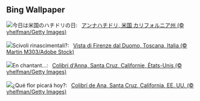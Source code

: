 ## Bing Wallpaper
![](https://www.bing.com/th?id=OHR.SantaCruzHummer_JA-JP9857439185_UHD.jpg&w=1000)今日は米国のハチドリの日:&nbsp;&ensp;[アンナハチドリ, 米国 カリフォルニア州 (© yhelfman/Getty Images)](https://www.bing.com/th?id=OHR.SantaCruzHummer_JA-JP9857439185_UHD.jpg)
<br><br/>
![](https://www.bing.com/th?id=OHR.FestaRificolona_IT-IT8489654769_UHD.jpg&w=1000)Scivoli rinascimentali?:&nbsp;&ensp;[Vista di Firenze dal Duomo, Toscana, Italia (© Martin M303/Adobe Stock)](https://www.bing.com/th?id=OHR.FestaRificolona_IT-IT8489654769_UHD.jpg)
<br><br/>
![](https://www.bing.com/th?id=OHR.SantaCruzHummer_FR-FR8767186794_UHD.jpg&w=1000)En chantant...:&nbsp;&ensp;[Colibri d'Anna, Santa Cruz, Californie, États-Unis (© yhelfman/Getty Images)](https://www.bing.com/th?id=OHR.SantaCruzHummer_FR-FR8767186794_UHD.jpg)
<br><br/>
![](https://www.bing.com/th?id=OHR.SantaCruzHummer_ES-ES5411382953_UHD.jpg&w=1000)¿Qué flor picará hoy?:&nbsp;&ensp;[Colibrí de Ana, Santa Cruz, California, EE. UU. (© yhelfman/Getty Images)](https://www.bing.com/th?id=OHR.SantaCruzHummer_ES-ES5411382953_UHD.jpg)
<br><br/>
